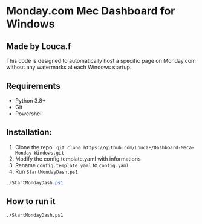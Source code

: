 # Monday.com Mec Dashboard for Windows
## Made by Louca.f

This code is designed to automatically host a specific page on Monday.com without any watermarks at each Windows startup.

## Requirements
- Python 3.8+
- Git
- Powershell

## Installation:
1. Clone the repo
`` git clone https://github.com/LoucaF/Dashboard-Meca-Monday-Windows.git``
2. Modify the config.template.yaml with informations
3. Rename ``config.template.yaml`` to ``config.yaml``
4. Run ``StartMondayDash.ps1``
```ps1
./StartMondayDash.ps1
```

## How to run it
`` ./StartMondayDash.ps1 ``

